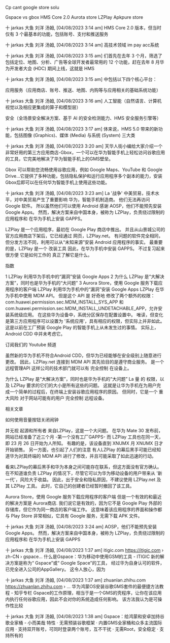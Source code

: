 Cp cant google store solu


Gspace vs gbox
HMS Core 2.0
Aurota store
LZPlay 
  Apkpure store

十 jarkas 大鱼 刘洋 汤姆, [04/08/2023 3:14 am]
HMS Core 2.0 版本，但当时仅有 3 个最基本的功能，包括账号、支付和推送服务

十 jarkas 大鱼 刘洋 汤姆, [04/08/2023 3:14 am]
高技术领域 im pay acc系统

十 jarkas 大鱼 刘洋 汤姆, [04/08/2023 3:15 am]
们首先在去年 3 个月，筛选了包括定位、地图、分析、广告等全球开发者最常用的 12 个功能，赶在去年 8 月华为开发者大会 (HDC) 期间上线，这就是 HMS

十 jarkas 大鱼 刘洋 汤姆, [04/08/2023 3:15 am]
中包括以下四个核心平台：

应用服务（应用商店、账号、推送、地图、内购等与应用相关的基础系统功能）

十 jarkas 大鱼 刘洋 汤姆, [04/08/2023 3:16 am]
人工智能（自然语言、计算机视觉以及相应更集成的算子和模型层）

安全（全场景安全解决方案、基于 AI 的安全检测能力、HMS 安全服务引擎等）

十 jarkas 大鱼 刘洋 汤姆, [04/08/2023 3:17 am]
体来说，HMS 5.0 带来的新功能，包括图像 (Graphics)、媒体 (Media) 与系统 (System)  三大类

十 jarkas 大鱼 刘洋 汤姆, [04/08/2023 3:20 am]
天华人街小编给大家介绍一个非常好用的第三方应用商店-Gbox，一个可以在华为智能手机上轻松访问谷歌应用的工具，它完美地解决了华为智能手机上的GMS壁垒。

Gbox 可以帮助您流畅使用谷歌应用，例如 Google Maps、YouTube 和 Google Drive...它提供了多种功能，包括隐私保护和运行应用程序多个副本的能力，安装Gbox后即可以在任何华为智能手机上使用这些功能。

十 jarkas 大鱼 刘洋 汤姆, [04/08/2023 3:23 am]
La '战争' 中美贸易，技术水平，对中美贸易产生了重要影响 华为，智能手机制造商。 他们无法再访问 Google 软件。 所以虽然他们可以使用 Android 感谢 AOSP，他们不能预先安装 Google Apps。 然而，解决方案来自中国本身，被称为 LZPlay，负责绕过限制的应用程序和 在华为手机上安装 GAPPS。


LZPlay 是一个应用程序，最初在 Google Play 商店中推出。 并且从山景城公司的官方应用商店下架后，它已经通过 网页，LZPlay.net。 有问题的软件完全相同，但分发方法不同，利用可以从“未知来源”安装 Android 应用程序的事实。 最重要的是，LZPlay 是一个 改装工具 因此，在华为手机中安装 GAPPS。 不过复习起来很方便 它是如何工作的 真正了解它是什么。

指数

1 LZPlay 利用华为手机中的“漏洞”安装 Google Apps
2 为什么 LZPlay 是“大解决方案”，同时也是华为手机的“大问题”
3 Aurora Store，使用 Google 服务下载应用程序的客户端
LZPlay 利用华为手机中的“漏洞”安装 Google Apps
LZPlay 在华为手机中使用 MDM API。 但是这个 API 是 好奇地 修改了两个额外的权限：com.huawei.permission.sec.MDM_INSTALL_SYS_APP 和 com.huawei.permission.sec.MDM_INSTALL_UNDETACHABLE_APP，允许安装系统级应用。 在这些华为设备中，系统分区保存在配置设置中。 唯读，但变化是第三方应用程序可以设置为 '系统应用'，具有相应的权限，但实际上并非如此。 这是以前在工厂预装 Google Play 的智能手机上从未发生过的事情。 实际上，Android CDD 中并未考虑它。




订阅我们的 Youtube 频道

虽然新的华为手机不符合Android CDD，但华为已经能够在安全级别上随意进行更改。 因此，LZPlay.net 连接到 MDM API 其先验目的是遵守商业服务。 是一个 远程管理API 这样公司的技术部门就可以有 完全控制 在设备上。

为什么 LZPlay 是“大解决方案”，同时也是华为手机的“大问题”
La 量 的 权限，以及 LZPlay 要求的它们的大小是所有这些的问题。 这就是让华为手机在为用户完成一个简单的过程后，在终端上安装谷歌应用程序的原因。 但同时，它是一个 重大风险 对于网站可能有的用户 完全控制 远程设备。

相关文章

如何使用音量按钮关闭闹钟

并无视 起源和所有者 来自LZPlay，这是一个大问题。 在华为 Mate 30 发布前，网站已经准备了近三个月 -第一个没有工厂GAPPS- 而 LZPlay 工具也在同一天，即 23 月 26 日开始为人所知。 有趣的是，该设备直到 XNUMX 月 XNUMX 日才开始销售。 另一方面，也引起了人们的注意 有人LZPlay 的幕后黑手可能已经知道华为对其终端的 MDM API 进行了修改，并且可能采取了如此迅速的行动。

看来LZPlay的幕后黑手和华为本身之间可能存在联系，但这方面没有官方确认。 在不知道谁负责 LZPlay 的情况下，尽管它可以为华为移动设备的用户带来从 '新一代'，风险大于收益。 因此，出于安全和隐私原因，不建议使用 LZPlay.net 及其 LZPlay 工具。 此时，它自己的创建者已经暂时撤回了该工具。


Aurora Store，使用 Google 服务下载应用程序的客户端
但是一个有效的和最近的解决方案是 Aurora商店. 我们说它是有效的，因为它不是 Google Play 外部的存储库，但它作为同一商店的客户端工作。 这意味着该应用程序的界面和操作都与 Play Store 非常相似，它具有 Google 服务，无需下载 APK 文件。

十 jarkas 大鱼 刘洋 汤姆, [04/08/2023 3:24 am]
AOSP，他们不能预先安装 Google Apps。 然而，解决方案来自中国本身，被称为 LZPlay，负责绕过限制的应用程序和 在华为手机上安装 GAPPS


十 jarkas 大鱼 刘洋 汤姆, [04/08/2023 1:37 am]
itigic.com
https://itigic.com › zh-CN › gspace...
什么是Gspace：华为移动中使用GSM的工具 - ITIGIC
新的解决方案是称为“ Gspace”或“ Google Space”的工具， 经过华为自身认可的软件，已完全进入公司的AppGallery。 这令人放心，因为

十 jarkas 大鱼 刘洋 汤姆, [04/08/2023 1:37 am]
zhuanlan.zhihu.com
https://zhuanlan.zhihu.com › ...
华为鸿蒙OS安装谷歌GMS套件的最便捷方法教程 - 知乎专栏
Gspace的工作原理，相当于是一个GMS的壳程序，让你在该应用内执行任何谷歌应用，因此不会对你的系统造成任何影响。 该方法我认为是可操作性比较

十 jarkas 大鱼 刘洋 汤姆, [04/08/2023 1:38 am]
Gspace：给鸿蒙和安卓加持谷歌全家桶 - 小而美哉
特性 · 无需预装谷歌框架 · 内置GMS全家桶和众多主流国际应用 · 支持双开账号，可同时登录两个账号，互不干扰 · 无需Root，安全稳定 · 支持所有的

